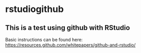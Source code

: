 # rstudiogithub

## This is a test using github with RStudio

Basic instructions can be found here: https://resources.github.com/whitepapers/github-and-rstudio/

